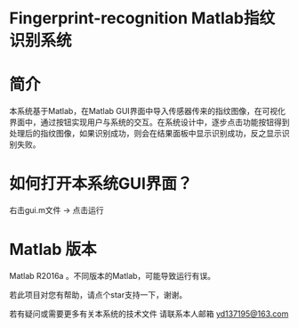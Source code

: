 # Fingerprint-recognition Matlab指纹识别系统



# 简介
本系统基于Matlab，在Matlab GUI界面中导入传感器传来的指纹图像，在可视化界面中，通过按钮实现用户与系统的交互。在系统设计中，逐步点击功能按钮得到处理后的指纹图像，如果识别成功，则会在结果面板中显示识别成功，反之显示识别失败。


# 如何打开本系统GUI界面？
右击gui.m文件 -> 点击运行


# Matlab 版本
Matlab R2016a 。不同版本的Matlab，可能导致运行有误。


若此项目对您有帮助，请点个star支持一下，谢谢。

若有疑问或需要更多有关本系统的技术文件 请联系本人邮箱 yd137195@163.com
